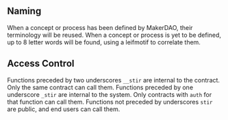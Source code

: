## Naming
When a concept or process has been defined by MakerDAO, their terminology will be reused.
When a concept or process is yet to be defined, up to 8 letter words will be found, using a leifmotif to correlate them.

## Access Control
Functions preceded by two underscores `__stir` are internal to the contract. Only the same contract can call them.
Functions preceded by one underscore `_stir` are internal to the system. Only contracts with `auth` for that function can call them.
Functions not preceded by underscores `stir` are public, and end users can call them.